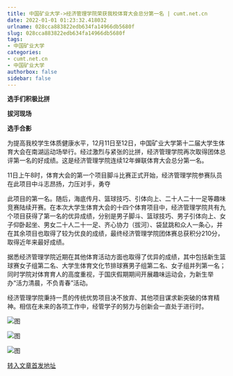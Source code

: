 ```yaml
---
title: 中国矿业大学->经济管理学院荣获我校体育大会总分第一名 | cumt.net.cn
date: 2022-01-01 01:23:32.418032
urlname: 028cca883822edb634fa14966db5680f
slug: 028cca883822edb634fa14966db5680f
tags: 
- 中国矿业大学
categories:
- cumt.net.cn
- 中国矿业大学
authorbox: false
sidebar: false
---
```

**选手们积极比拼**

**拔河现场**

**选手合影**

为提高我校学生体质健康水平，12月11日至12日，中国矿业大学第十二届大学生体育大会在南湖运动场举行。经过激烈与紧张的比拼，经济管理学院再次取得团体总评第一名的好成绩。这是经济管理学院连续12年蝉联体育大会总分第一名。  

11日上午8时，体育大会的第一个项目脚斗比赛正式开始，经济管理学院参赛队员在此项目中斗志昂扬，力压对手，勇夺
<!--more-->
此项目的第一名。随后，海底传月、篮球技巧、引体向上、二十人二十一足等趣味竞赛陆续开赛。在本次大学生体育大会的十四个体育项目中，经济管理学院共有九个项目获得了第一名的优异成绩，分别是男子脚斗、篮球技巧、男子引体向上、女子仰卧起坐、男女二十人二十一足、齐心协力（拔河）、袋鼠跳和众人一条心，并在其余项目也取得了较为优良的成绩，最终经济管理学院团体赛总获积分210分，取得近年来最好成绩。

据悉经济管理学院近期在其他体育活动方面也取得了优异的成绩，其中包括新生篮球赛女子组第二名、大学生体育文化节排球赛男子组第二名、女子组并列第一名；同时学院对体育育人的高度重视，于国庆假期期间开展趣味运动会，为新生举办“活力清晨，不负青春”活动。

经济管理学院秉持一贯的传统优势项目决不放弃、其他项目谋求新突破的体育精神。相信在未来的各项工作中，经管学子的努力与创新会一直处于进行时。

![图](http://xwzx.cumt.edu.cn/_upload/article/images/e5/cb/bd56bd184b6ca771795034889244/b1de03b6-d89b-42a4-bf68-7d47f5632aa6.jpg)

![图](http://xwzx.cumt.edu.cn/_upload/article/images/e5/cb/bd56bd184b6ca771795034889244/40d0b218-41cb-40c9-b984-2fd35820cc2d.jpg)

![图](http://xwzx.cumt.edu.cn/_upload/article/images/e5/cb/bd56bd184b6ca771795034889244/b00ab96e-9e63-42aa-a78f-3f60235a569d.jpg)

[转入文章首发地址](http://xwzx.cumt.edu.cn/5e/3d/c523a613949/page.htm)